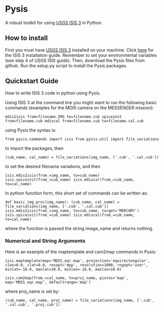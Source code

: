 # Pysis
A robust toolkit for using [USGS ISIS 3](http://isis.astrogeology.usgs.gov/) in Python.

## How to install
First you must have [USGS ISIS 3](http://isis.astrogeology.usgs.gov/) installed on your machine. Click [here](http://isis.astrogeology.usgs.gov/documents/InstallGuide/index.html) for the ISIS 3 installation guide. Remember to set your environmental variables (see step 4 of USGS ISIS guide). Then, download the Pysis files from github. Run the setup.py script to install the Pysis packages.

## Quickstart Guide
How to write ISIS 3 code in python using Pysis.

Using ISIS 3 at the command line you might want to run the following basic commands (examples for the MDIS camera on the MESSENGER mission):

`mdis2isis from=filename.IMG to=filename.cub
 spiceinit from=filename.cub
 mdiscal from=filename.cub to=filename.cal.cub`

 using Pysis the syntax is:

`from pysis.commands import isis
 from pysis.util import file_variations`

to import the packages, then

`(cub_name, cal_name) = file_variations(img_name, ['.cub', '.cal.cub'])`

to set the desired filename variaitons, and then

`isis.mdis2isis(from_=img_name, to=cub_name)
 isis.spiceinit(from_=cub_name)
 isis.mdiscal(from_=cub_name, to=cal_name)`

In python function form, this short set of commands can be written as:

`def basic_img_proc(img_name):
    (cub_name, cal_name) = file_variations(img_name, ['.cub', '.cal.cub'])
    isis.mdis2isis(from_=img_name, to=cub_name, target='MERCURY')
    isis.spiceinit(from_=cub_name)
    isis.mdiscal(from_=cub_name, to=cal_name)`

where the function is passed the string image_name and returns nothing.
   
### Numerical and String Arguments

Here is an example of the maptemplate and cam2map commands in Pysis:

`isis.maptemplate(map='MDIS_eqr.map', projection='equirectangular', clon=0.0, clat=0.0, resopt='mpp', resolution=1000, rngopt='user', minlat=-10.0, maxlat=10.0, minlon=-10.0, maxlon=10.0)`

`isis.cam2map(from_=cal_name, to=proj_name, pixres='map', map='MDIS_eqr.map', defaultrange='map')`

where proj_name is set by:

`(cub_name, cal_name, proj_name) = file_variations(img_name, ['.cub', '.cal.cub', '.proj.cub'])`